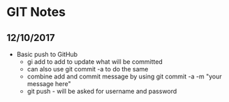# GIT Notes

## 12/10/2017

* Basic push to GitHub
    + gi add to add <file> to update what will be committed
    + can also use git commit -a to do the same
    + combine add and commit message by using git commit -a -m "your message here"
    + git push - will be asked for username and password

